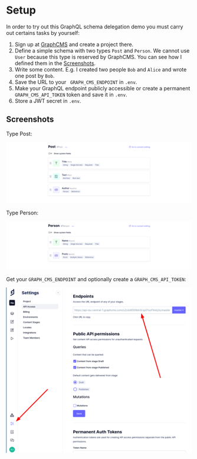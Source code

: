 # Setup

In order to try out this GraphQL schema delegation demo you must carry out certains tasks by yourself:

1. Sign up at [GraphCMS](https://graphcms.com/) and create a project there.
2. Define a simple schema with two types `Post` and `Person`. We cannot use `User` because this type is reserved by GraphCMS. You can see how I defined them in the [Screenshots](#screenshots).
3. Write some content. E.g. I created two people `Bob` and `Alice` and wrote one post by `Bob`.
4. Save the URL to your ` GRAPH_CMS_ENDPOINT` in `.env`.
5. Make your GraphQL endpoint publicly accessible or create a permanent `GRAPH_CMS_API_TOKEN` token and save it in `.env`.
6. Store a JWT secret in `.env`.


## Screenshots

Type Post:

![Post](../.github/img/post.png)

Type Person:

![Person](../.github/img/person.png)

Get your `GRAPH_CMS_ENDPOINT` and optionally create a `GRAPH_CMS_API_TOKEN`:

![Settings](../.github/img/settings.png)
